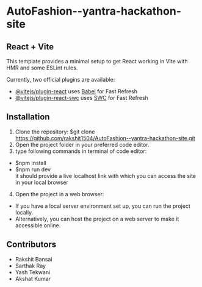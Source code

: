 # AutoFashion--yantra-hackathon-site  


## React + Vite

This template provides a minimal setup to get React working in Vite with HMR and some ESLint rules.

Currently, two official plugins are available:

- [@vitejs/plugin-react](https://github.com/vitejs/vite-plugin-react/blob/main/packages/plugin-react/README.md) uses [Babel](https://babeljs.io/) for Fast Refresh
- [@vitejs/plugin-react-swc](https://github.com/vitejs/vite-plugin-react-swc) uses [SWC](https://swc.rs/) for Fast Refresh

## Installation  

1. Clone the repository:
$git clone https://github.com/rakshit1504/AutoFashion--yantra-hackathon-site.git
2. Open the project folder in your preferred code editor.
3. type following commands in terminal of code editor:
 - $npm install
 - $npm run dev  
 it should provide a live localhost link with which you can access the site in your local browser
4. Open the project in a web browser:
- If you have a local server environment set up, you can run the project locally.
- Alternatively, you can host the project on a web server to make it accessible online.

## Contributors     
- Rakshit Bansal
- Sarthak Ray
- Yash Tekwani
- Akshat Kumar


